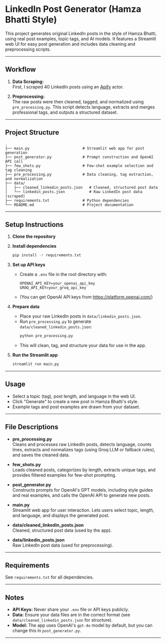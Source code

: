 # LinkedIn Post Generator (Hamza Bhatti Style)

This project generates original LinkedIn posts in the style of Hamza Bhatti, using real post examples, topic tags, and AI models. It features a Streamlit web UI for easy post generation and includes data cleaning and preprocessing scripts.

---

## Workflow

1. **Data Scraping:**  
   First, I scraped 40 LinkedIn posts using an [Apify](https://apify.com/) actor.

2. **Preprocessing:**  
   The raw posts were then cleaned, tagged, and normalized using `pre_processing.py`. This script detects language, extracts and merges professional tags, and outputs a structured dataset.

---

## Project Structure

```
.
├── main.py                        # Streamlit web app for post generation
├── post_generator.py              # Prompt construction and OpenAI API call
├── few_shots.py                   # Few-shot example selection and tag cleaning
├── pre_processing.py              # Data cleaning, tag extraction, and normalization
├── data/
│   ├── cleaned_linkedin_posts.json   # Cleaned, structured post data
│   └── linkedin_posts.json           # Raw LinkedIn post data (scraped)
├── requirements.txt               # Python dependencies
└── README.md                      # Project documentation
```

---

## Setup Instructions

1. **Clone the repository**

2. **Install dependencies**
   ```bash
   pip install -r requirements.txt
   ```

3. **Set up API keys**
   - Create a `.env` file in the root directory with:
     ```
     OPENAI_API_KEY=your_openai_api_key
     GROQ_API_KEY=your_groq_api_key
     ```
   - (You can get OpenAI API keys from https://platform.openai.com/)

4. **Prepare data**
   - Place your raw LinkedIn posts in `data/linkedin_posts.json`.
   - Run `pre_processing.py` to generate `data/cleaned_linkedin_posts.json`:
     ```bash
     python pre_processing.py
     ```
   - This will clean, tag, and structure your data for use in the app.

5. **Run the Streamlit app**
   ```bash
   streamlit run main.py
   ```

---

## Usage

- Select a topic (tag), post length, and language in the web UI.
- Click "Generate" to create a new post in Hamza Bhatti's style.
- Example tags and post examples are drawn from your dataset.

---

## File Descriptions

- **pre_processing.py**  
  Cleans and processes raw LinkedIn posts, detects language, counts lines, extracts and normalizes tags (using Groq LLM or fallback rules), and saves the cleaned data.

- **few_shots.py**  
  Loads cleaned posts, categorizes by length, extracts unique tags, and provides filtered examples for few-shot prompting.

- **post_generator.py**  
  Constructs prompts for OpenAI's GPT models, including style guides and real examples, and calls the OpenAI API to generate new posts.

- **main.py**  
  Streamlit web app for user interaction. Lets users select topic, length, and language, and displays the generated post.

- **data/cleaned_linkedin_posts.json**  
  Cleaned, structured post data (used by the app).

- **data/linkedin_posts.json**  
  Raw LinkedIn post data (used for preprocessing).

---

## Requirements

See `requirements.txt` for all dependencies.

---

## Notes

- **API Keys:** Never share your `.env` file or API keys publicly.
- **Data:** Ensure your data files are in the correct format (see `data/cleaned_linkedin_posts.json` for structure).
- **Model:** The app uses OpenAI's `gpt-4o` model by default, but you can change this in `post_generator.py`.

---


